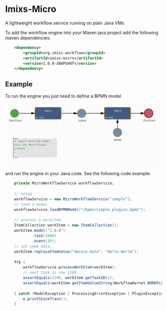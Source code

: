 # Imixs-Micro

A lightweight workflow service running on plain Java VMs 

To add the workflow engine into your Maven java project add the following maven dependencies:

```xml
    <dependency>
        <groupId>org.imixs.workflow</groupId>
        <artifactId>imixs-micro</artifactId>
        <version>1.0.0-SNAPSHOT</version>
    </dependency>
```

## Example

To run the engine you just need to define a BPMN model


<img src="doc/model-example-01.png" alt="Imixs Workflow"  />


and run the engine in your Java code. See the following code example:

```java
    private MicroWorkflowService workflowService;

    // setup
    workflowService = new MicroWorkflowService("sample");
    // load a model
    workflowService.loadBPMNModel("/bpmn/simple_plugins.bpmn");
    
    // process a workitem
    ItemCollection workItem = new ItemCollection();
    workItem.model("1.0.0")
            .task(1000)
            .event(10);
    // set some data..
    workItem.replaceItemValue("device.data", "Hello World");

    try {
        workflowService.processWorkItem(workItem);
        // next task is now 1100
        assertEquals(1100, workItem.getTaskID());
        assertEquals(workItem.getItemValueString(WorkflowKernel.WORKFLOWSTATUS), "Task 2");

    } catch (ModelException | ProcessingErrorException | PluginException e) {
        e.printStackTrace();
    }

```
